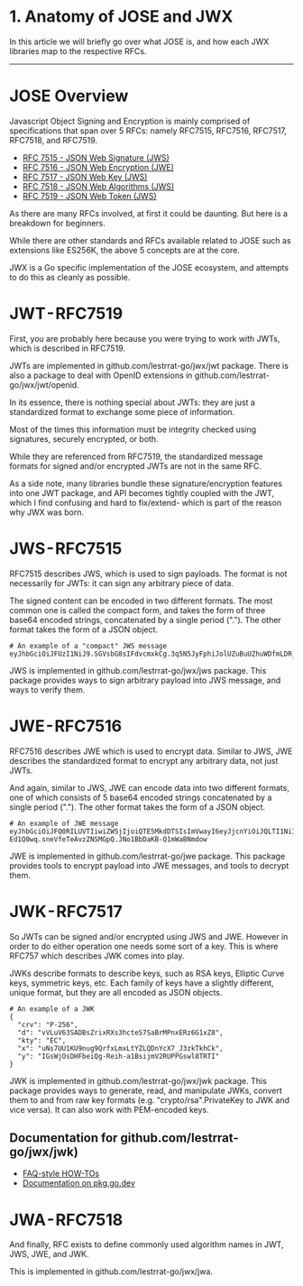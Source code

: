 # 1. Anatomy of JOSE and JWX

In this article we will briefly go over what JOSE is, and how each JWX libraries map to the respective RFCs.

---

# JOSE Overview

Javascript Object Signing and Encryption is mainly comprised of specifications that span over 5 RFCs: namely RFC7515, RFC7516, RFC7517, RFC7518, and RFC7519.

* [RFC 7515 - JSON Web Signature (JWS)](https://tools.ietf.org/html/rfc7515)
* [RFC 7516 - JSON Web Encryption (JWE)](https://tools.ietf.org/html/rfc7516)
* [RFC 7517 - JSON Web Key (JWS)](https://tools.ietf.org/html/rfc7517)
* [RFC 7518 - JSON Web Algorithms (JWS)](https://tools.ietf.org/html/rfc7518)
* [RFC 7519 - JSON Web Token (JWS)](https://tools.ietf.org/html/rfc7519)

As there are many RFCs involved, at first it could be daunting. But here is a breakdown for beginners.

While there are other standards and RFCs available related to JOSE such as extensions like ES256K, the above 5 concepts are at the core.

JWX is a Go specific implementation of the JOSE ecosystem, and attempts to do this as cleanly as possible.

# JWT - RFC7519

First, you are probably here because you were trying to work with JWTs, which is described in RFC7519. 

JWTs are implemented in github.com/lestrrat-go/jwx/jwt package. There is also a package to deal with OpenID extensions in github.com/lestrrat-go/jwx/jwt/openid. 

In its essence, there is nothing special about JWTs: they are just a standardized format to exchange some piece of information.

Most of the times this information must be integrity checked using signatures, securely encrypted, or both.

While they are referenced from RFC7519, the standardized message formats for signed and/or encrypted JWTs are not in the same RFC.

As a side note, many libraries bundle these signature/encryption features into one JWT package, and API becomes tightly coupled with the JWT, which I find confusing and hard to fix/extend- which is part of the reason why JWX was born.

# JWS - RFC7515

RFC7515 describes JWS, which is used to sign payloads. The format is not necessarily for JWTs: it can sign any arbitrary piece of data.

The signed content can be encoded in two different formats. The most common one is called the compact form, and takes the form of three base64 encoded strings, concatenated by a single period ("."). The other format takes the form of a JSON object.

```
# An example of a "compact" JWS message
eyJhbGciOiJFUzI1NiJ9.SGVsbG8sIFdvcmxkCg.3q5N5JyFphiJolUZuBuUZhuWDfmLDR__rZe3lnuaxWe3bfrfvJS9HmUUhie56NqkyN7vjOl8hm6tzJKTc2oNsg
```

JWS is implemented in github.com/lestrrat-go/jwx/jws package. This package provides ways to sign arbitrary payload into JWS message, and ways to verify them.

# JWE - RFC7516

RFC7516 describes JWE which is used to encrypt data. Similar to JWS, JWE describes the standardized format to encrypt any arbitrary data, not just JWTs.

And again, similar to JWS, JWE can encode data into two different formats, one of which consists of 5 base64 encoded strings concatenated by a single period ("."). The other format takes the form of a JSON object.

```
# An example of JWE message eyJhbGciOiJFQ0RILUVTIiwiZW5jIjoiQTE5MkdDTSIsImVwayI6eyJjcnYiOiJQLTI1NiIsImt0eSI6IkVDIiwieCI6IndMckhLNnBTLXZzdmhQZUNfNTN0ZWpxYzZIZUFsMllRWDRmY1hPNGV1bmciLCJ5IjoiV2V3bFdKazJ4QWJYSXE3WFJ6aVlZa2lxMjJfOF9TQ0VsbTA1Vm1iUGhFWSJ9fQ..7UTcbVpz-Ed1Q0wq.sneVfeTeAvzZNSMGpQ.JNo1BbDaKB-Q1mWaBNmdow
```

JWE is implemented in github.com/lestrrat-go/jwe package. This package provides tools to encrypt payload into JWE messages, and tools to decrypt them.

# JWK - RFC7517

So JWTs can be signed and/or encrypted using JWS and JWE. However in order to do either operation one needs some sort of a key. This is where RFC757 which describes JWK comes into play.

JWKs describe formats to describe keys, such as RSA keys, Elliptic Curve keys, symmetric keys, etc. Each family of keys have a slightly different, unique format, but they are all encoded as JSON objects. 

```
# An example of a JWK
{
  "crv": "P-256",
  "d": "vVLuV63SADBsZrixRXs3hcteS7SaBrMPnxERz6G1xZ8",
  "kty": "EC",
  "x": "uNs7UU1KU9nug9QrfxLmxLtYZLQDnYcX7_J3zkTkhCk",
  "y": "IGsWjOsDHFbeiQg-Reih-a1BsijmV2RUPPGswl8TRTI"
}
```

JWK is implemented in github.com/lestrrat-go/jwx/jwk package. This package provides ways to generate, read, and manipulate JWKs, convert them to and from raw key formats (e.g. "crypto/rsa".PrivateKey to JWK and vice versa). It can also work with PEM-encoded keys.

## Documentation for github.com/lestrrat-go/jwx/jwk)

* [FAQ-style HOW-TOs](./doc/04-jwk.md)
* [Documentation on pkg.go.dev](https://pkg.go.dev/github.com/lestrrat-go/jwx/jwk)

# JWA - RFC7518

And finally, RFC exists to define commonly used algorithm names in JWT, JWS, JWE, and JWK. 

This is implemented in github.com/lestrrat-go/jwx/jwa.
